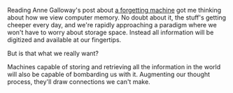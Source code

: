 <!--
title: Forgetful machines
date: 5 December 2004
slug: forgetful-machines
tags: unfinished
-->

Reading Anne Galloway's post about [a forgetting machine][] got me thinking
about how we view computer memory. No doubt about it, the stuff's getting
cheeper every day, and we're rapidly approaching a paradigm where we won't have
to worry about storage space. Instead all information will be digitized and
available at our fingertips.

But is that what we really want?

Machines capable of storing and retrieving all the information in the world will
also be capable of bombarding us with it. Augmenting our thought process,
they'll draw connections we can't make.

[a forgetting machine]: http://www.purselipsquarejaw.org/2003_12_01_blogger_archives.php#107168852907313158 "Anne Galloway (purselipsquarejaw.org): Towards the Forgetting Machine (via Diego, dynamicobjects.com/d2r)"
